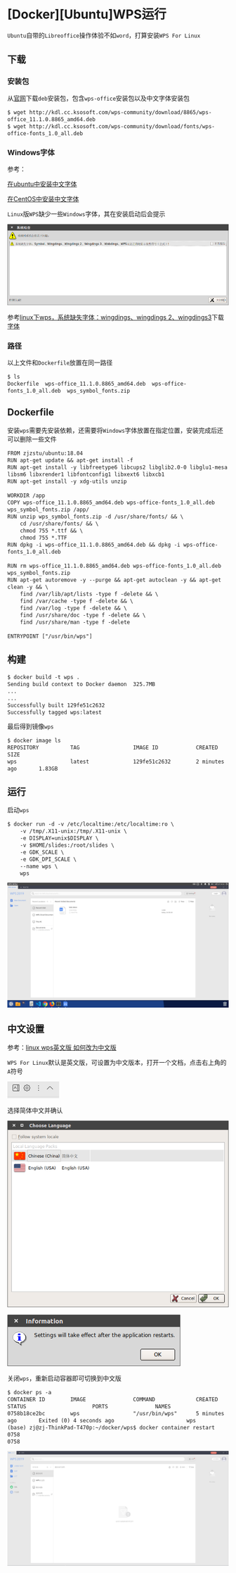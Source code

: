 
# [Docker][Ubuntu]WPS运行

`Ubuntu`自带的`Libreoffice`操作体验不如`word`，打算安装`WPS For Linux`

## 下载

### 安装包

从[官网](http://wps-community.org/downloads)下载`deb`安装包，包含`wps-office`安装包以及中文字体安装包

```
$ wget http://kdl.cc.ksosoft.com/wps-community/download/8865/wps-office_11.1.0.8865_amd64.deb
$ wget http://kdl.cc.ksosoft.com/wps-community/download/fonts/wps-office-fonts_1.0_all.deb
```

### Windows字体

参考：

[在ubuntu中安装中文字体](https://blog.csdn.net/zapperstab/article/details/18602969)

[在CentOS中安装中文字体](https://javawind.net/p130)

`Linux`版`WPS`缺少一些`Windows`字体，其在安装启动后会提示

![](./imgs/wps-lack.png)

参考[linux下wps，系统缺失字体：wingdings、wingdings 2、wingdings3](https://www.cnblogs.com/xueranzp/p/5703791.html)下载[字体](https://download.csdn.net/download/wl1524520/6333049)

### 路径

以上文件和`Dockerfile`放置在同一路径

```
$ ls
Dockerfile  wps-office_11.1.0.8865_amd64.deb  wps-office-fonts_1.0_all.deb  wps_symbol_fonts.zip
```

## Dockerfile

安装`wps`需要先安装依赖，还需要将`Windows`字体放置在指定位置，安装完成后还可以删除一些文件

```
FROM zjzstu/ubuntu:18.04
RUN apt-get update && apt-get install -f
RUN apt-get install -y libfreetype6 libcups2 libglib2.0-0 libglu1-mesa libsm6 libxrender1 libfontconfig1 libxext6 libxcb1
RUN apt-get install -y xdg-utils unzip

WORKDIR /app
COPY wps-office_11.1.0.8865_amd64.deb wps-office-fonts_1.0_all.deb wps_symbol_fonts.zip /app/
RUN unzip wps_symbol_fonts.zip -d /usr/share/fonts/ && \
	cd /usr/share/fonts/ && \
	chmod 755 *.ttf && \
	chmod 755 *.TTF
RUN dpkg -i wps-office_11.1.0.8865_amd64.deb && dpkg -i wps-office-fonts_1.0_all.deb

RUN rm wps-office_11.1.0.8865_amd64.deb wps-office-fonts_1.0_all.deb wps_symbol_fonts.zip
RUN apt-get autoremove -y --purge && apt-get autoclean -y && apt-get clean -y && \
	find /var/lib/apt/lists -type f -delete && \
	find /var/cache -type f -delete && \
	find /var/log -type f -delete && \
	find /usr/share/doc -type f -delete && \
	find /usr/share/man -type f -delete

ENTRYPOINT ["/usr/bin/wps"]
```

## 构建

```
$ docker build -t wps .
Sending build context to Docker daemon  325.7MB
...
...
Successfully built 129fe51c2632
Successfully tagged wps:latest
```

最后得到镜像`wps`

```
$ docker image ls
REPOSITORY          TAG                 IMAGE ID            CREATED             SIZE
wps                 latest              129fe51c2632        2 minutes ago       1.83GB
```

## 运行

启动`wps`

```
$ docker run -d -v /etc/localtime:/etc/localtime:ro \
    -v /tmp/.X11-unix:/tmp/.X11-unix \
    -e DISPLAY=unix$DISPLAY \
    -v $HOME/slides:/root/slides \
    -e GDK_SCALE \
    -e GDK_DPI_SCALE \
    --name wps \
    wps
```

![](./imgs/wps.png)

## 中文设置

参考：[linux wps英文版 如何改为中文版](https://blog.csdn.net/kinggang2017/article/details/89600217)

`WPS For Linux`默认是英文版，可设置为中文版本，打开一个文档，点击右上角的`A`符号

![](./imgs/wps-a.png)

选择简体中文并确认

![](./imgs/wps-china.png)

![](./imgs/wps-china-restart.png)

关闭`wps`，重新启动容器即可切换到中文版

```
$ docker ps -a
CONTAINER ID        IMAGE               COMMAND             CREATED             STATUS                     PORTS               NAMES
0758b18ce2bc        wps                 "/usr/bin/wps"      5 minutes ago       Exited (0) 4 seconds ago                       wps
(base) zj@zj-ThinkPad-T470p:~/docker/wps$ docker container restart 0758
0758
```

![](./imgs/wps2.png)